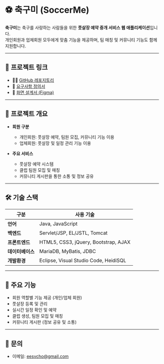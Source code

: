 # ⚽ 축구미 (SoccerMe)

**축구미**는 축구를 사랑하는 사람들을 위한 **풋살장 예약 중개 서비스 웹 애플리케이션**입니다.  
개인회원과 업체회원 모두에게 맞춤 기능을 제공하며, 팀 매칭 및 커뮤니티 기능도 함께 지원합니다.

---

## 🔗 프로젝트 링크

- 🧑‍💻 [GitHub 레포지토리](https://github.com/choeunsung21/semi_project)  
- 📄 [요구사항 정의서](https://docs.google.com/spreadsheets/d/1othyuyoCUbrIazbWy5xdtVGBpGsuPJ27ZUn6Iu_c77w/edit?pli=1&gid=0#gid=0)  
- 🎨 [화면 설계서 (Figma)](https://www.figma.com/design/a1ySCXIbOrH1Mn4ikzwQo5/SoccerMe?node-id=2-2&p=f)

---

## 🧩 프로젝트 개요

- **회원 구분**
  - 개인회원: 풋살장 예약, 팀원 모집, 커뮤니티 기능 이용  
  - 업체회원: 풋살장 및 일정 관리 기능 이용  

- **주요 서비스**
  - 풋살장 예약 시스템  
  - 클럽 팀원 모집 및 매칭  
  - 커뮤니티 게시판을 통한 소통 및 정보 공유  

---

## 🛠 기술 스택

| 구분           | 사용 기술                                      |
|----------------|-----------------------------------------------|
| **언어**        | Java, JavaScript                              |
| **백엔드**      | Servlet/JSP, EL/JSTL, Tomcat                  |
| **프론트엔드**  | HTML5, CSS3, jQuery, Bootstrap, AJAX          |
| **데이터베이스** | MariaDB, MyBatis, JDBC                        |
| **개발환경**    | Eclipse, Visual Studio Code, HeidiSQL        |

---

## 🚀 주요 기능

- 회원 역할별 기능 제공 (개인/업체 회원)
- 풋살장 등록 및 관리
- 실시간 일정 확인 및 예약
- 클럽 생성, 팀원 모집 및 매칭
- 커뮤니티 게시판 (정보 공유 및 소통)

---

## 📧 문의

- 이메일: [eesvcho@gmail.com](mailto:eesvcho@gmail.com)
